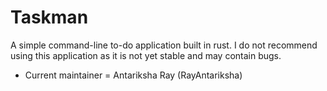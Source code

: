 # Taskman
A simple command-line to-do application built in rust.
I do not recommend using this application as it is not yet stable and may contain bugs.
- Current maintainer = Antariksha Ray (RayAntariksha)
